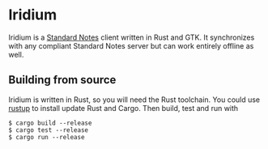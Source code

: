 # Iridium

Iridium is a [Standard Notes](https://standardnotes.org) client written in Rust
and GTK. It synchronizes with any compliant Standard Notes server but can work
entirely offline as well.

## Building from source

Iridium is written in Rust, so you will need the Rust toolchain. You could use
[rustup](https://rustup.rs) to install update Rust and Cargo. Then build, test and run
with

    $ cargo build --release
    $ cargo test --release
    $ cargo run --release
